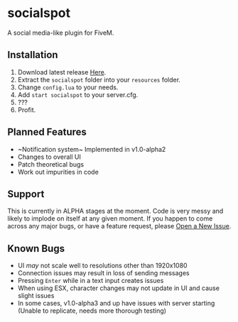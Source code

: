 # socialspot
A social media-like plugin for FiveM.

## __Installation__
1. Download latest release [Here](https://github.com/How-Bout-No/socialspot/releases/latest).
2. Extract the `socialspot` folder into your `resources` folder.
3. Change `config.lua` to your needs.
4. Add `start socialspot` to your server.cfg.
5. ???
6. Profit.

## __Planned Features__
* ~Notification system~ Implemented in v1.0-alpha2
* Changes to overall UI
* Patch theoretical bugs
* Work out impurities in code

## __Support__
This is currently in ALPHA stages at the moment. Code is very messy and likely to implode on itself at any given moment. If you happen to come across any major bugs, or have a feature request, please [Open a New Issue](https://github.com/How-Bout-No/socialspot/issues/new/choose).

## __Known Bugs__
* UI _may_ not scale well to resolutions other than 1920x1080
* Connection issues may result in loss of sending messages
* Pressing `Enter` while in a text input creates issues
* When using ESX, character changes may not update in UI and cause slight issues
* In some cases, v1.0-alpha3 and up have issues with server starting (Unable to replicate, needs more thorough testing)
